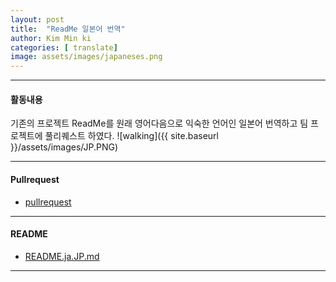 ```yaml
---
layout: post
title:  "ReadMe 일본어 번역"
author: Kim Min ki
categories: [ translate]
image: assets/images/japaneses.png
---
```


***
#### 활동내용
기존의 프로젝트 ReadMe를 원래 영어다음으로 익숙한 언어인 일본어 번역하고 팀 프로젝트에 풀리퀘스트 하였다.
![walking]({{ site.baseurl }}/assets/images/JP.PNG)

***
#### Pullrequest

- [pullrequest](https://github.com/18-2-SKKU-OSS/2018-2-OSS-L1/pull/29)

***
#### README

- [README.ja.JP.md](https://github.com/18-2-SKKU-OSS/2018-2-OSS-L1/blob/master/README.ja-JP.md)

***